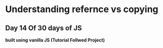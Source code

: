# Understanding refernce vs copying

## Day 14 Of 30 days of JS

**built using vanilla JS
(Tutorial Follwed Project)**    